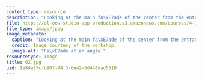 ```yaml
---
content_type: resource
description: "Looking at the main fa\xE7ade of the center from the entrance."
file: https://ol-ocw-studio-app-production.s3.amazonaws.com/courses/4-170-ecuador-workshop-fall-2006/1e84ef7cb90774f36e426d448dad5510_02.jpg
file_type: image/jpeg
image_metadata:
  caption: "Looking at the main fa\xE7ade of the center from the entrance."
  credit: Image courtesy of the workshop.
  image-alt: "Fa\xE7ade at an angle."
resourcetype: Image
title: 02.jpg
uid: 1e84ef7c-b907-74f3-6e42-6d448dad5510
---
```

